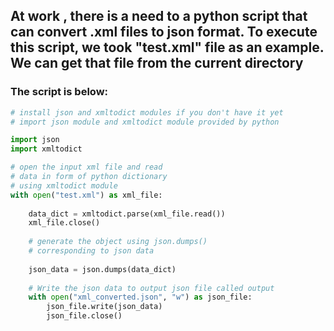 ## At work , there is a need to a python script that can convert .xml files to json format. To execute this script, we took "test.xml" file as an example. We can get that file from the current directory

### The script is below:

```python
# install json and xmltodict modules if you don't have it yet
# import json module and xmltodict module provided by python

import json
import xmltodict

# open the input xml file and read
# data in form of python dictionary
# using xmltodict module
with open("test.xml") as xml_file:
	
	data_dict = xmltodict.parse(xml_file.read())
	xml_file.close()
	
	# generate the object using json.dumps()
	# corresponding to json data
	
	json_data = json.dumps(data_dict)
	
	# Write the json data to output json file called output
	with open("xml_converted.json", "w") as json_file:
		json_file.write(json_data)
		json_file.close()

```
